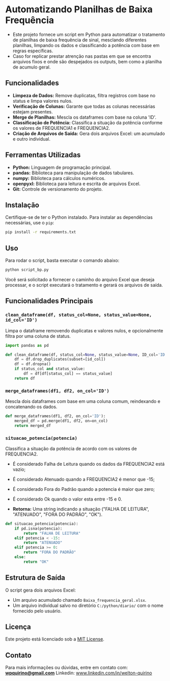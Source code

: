 # Automatizando Planilhas de Baixa Frequência

- Este projeto fornece um script em Python para automatizar o tratamento de planilhas de baixa frequência de sinal, mesclando diferentes planilhas, limpando os dados e classificando a potência com base em regras específicas.
- Caso for replicar prestar atrenção nas pastas em que se encontra arquivos fixos e onde são despejados os outputs, bem como a planilha de acumulo geral.


## Funcionalidades

- **Limpeza de Dados:** Remove duplicatas, filtra registros com base no status e limpa valores nulos.
- **Verificação de Colunas:** Garante que todas as colunas necessárias estejam presentes.
- **Merge de Planilhas:** Mescla os dataframes com base na coluna 'ID'.
- **Classificação de Potência:** Classifica a situação da potência conforme os valores de FREQUENCIA1 e FREQUENCIA2.
- **Criação de Arquivos de Saída:** Gera dois arquivos Excel: um acumulado e outro individual.

## Ferramentas Utilizadas

- **Python:** Linguagem de programação principal.
- **pandas:** Biblioteca para manipulação de dados tabulares.
- **numpy:** Biblioteca para cálculos numéricos.
- **openpyxl:** Biblioteca para leitura e escrita de arquivos Excel.
- **Git:** Controle de versionamento do projeto.

## Instalação

Certifique-se de ter o Python instalado. Para instalar as dependências necessárias, use o `pip`:

```bash
pip install -r requirements.txt
```

## Uso

Para rodar o script, basta executar o comando abaixo:

```bash
python script_bp.py
```

Você será solicitado a fornecer o caminho do arquivo Excel que deseja processar, e o script executará o tratamento e gerará os arquivos de saída.

## Funcionalidades Principais

### `clean_dataframe(df, status_col=None, status_value=None, id_col='ID')`
Limpa o dataframe removendo duplicatas e valores nulos, e opcionalmente filtra por uma coluna de status.

```python
import pandas as pd

def clean_dataframe(df, status_col=None, status_value=None, ID_col='ID'):
    df = df.drop_duplicates(subset=[id_col])
    df = df.dropna()
    if status_col and status_value:
        df = df[df[status_col] == status_value]
    return df
```

### `merge_dataframes(df1, df2, on_col='ID')`
Mescla dois dataframes com base em uma coluna comum, reindexando e concatenando os dados.

```python
def merge_dataframes(df1, df2, on_col='ID'):
    merged_df = pd.merge(df1, df2, on=on_col)
    return merged_df
```

### `situacao_potencia(potencia)`
Classifica a situação da potência de acordo com os valores de FREQUENCIA2.
- É considerado Falha de Leitura quando os dados da FREQUENCIA2 está vazio;
- É considerado Atenuado quando a FREQUENCIA2 é menor que -15;
- É considerado Fora do Padrão quando a potencia é maior que zero;
- É considerado Ok quando o valor esta entre -15 e 0.
  
- **Retorna:** Uma string indicando a situação ("FALHA DE LEITURA", "ATENUADO", "FORA DO PADRÃO", "OK").

```python
def situacao_potencia(potencia):
    if pd.isna(potencia):
        return "FALHA DE LEITURA"
    elif potencia < -15:
        return "ATENUADO"
    elif potencia >= 0:
        return "FORA DO PADRÃO"
    else:
        return "OK"
```

## Estrutura de Saída

O script gera dois arquivos Excel:

- Um arquivo acumulado chamado `Baixa_frequencia_geral.xlsx`.
- Um arquivo individual salvo no diretório `C:/python/diario/` com o nome fornecido pelo usuário.

## Licença

Este projeto está licenciado sob a [MIT License](LICENSE).

## Contato

Para mais informações ou dúvidas, entre em contato com: **wpquirino@gmail.com**
Linkedin: www.linkedin.com/in/welton-quirino


